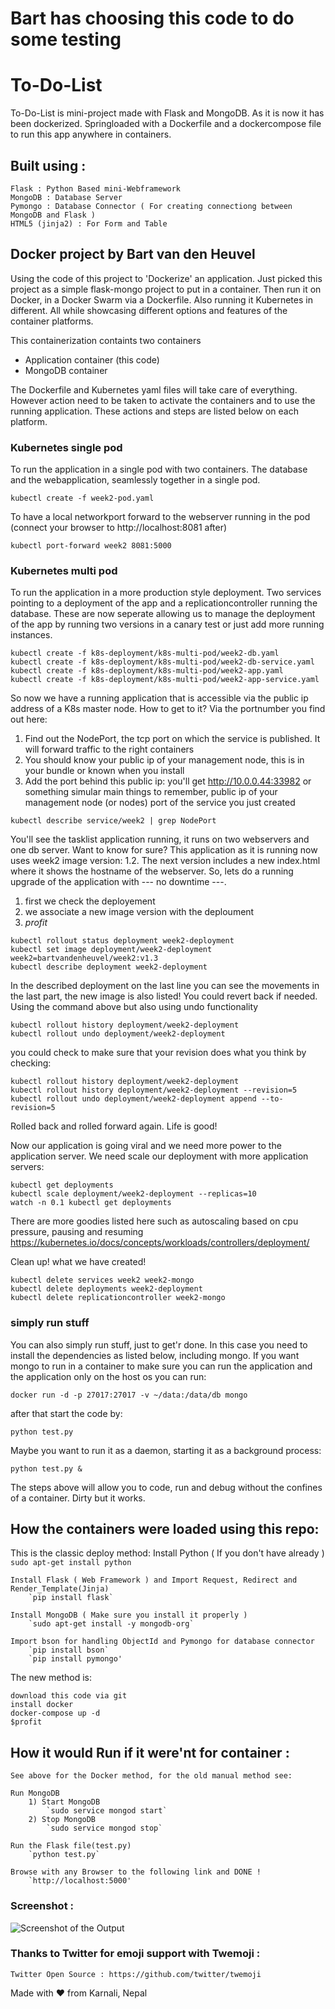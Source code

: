 # Bart has choosing this code to do some testing

# To-Do-List

To-Do-List is mini-project made with Flask and MongoDB.
As it is now it has been dockerized. Springloaded with a Dockerfile and a dockercompose file to run this app anywhere in containers.

## Built using :

	Flask : Python Based mini-Webframework
	MongoDB : Database Server
	Pymongo : Database Connector ( For creating connectiong between MongoDB and Flask )
	HTML5 (jinja2) : For Form and Table



## Docker project by Bart van den Heuvel
Using the code of this project to 'Dockerize' an application. Just picked this project as a simple flask-mongo project to put in a container. Then run it on Docker, in a Docker Swarm via a Dockerfile. Also running it Kubernetes in different. All while showcasing different options and features of the container platforms.

This containerization containts two containers
- Application container (this code)
- MongoDB container

The Dockerfile and Kubernetes yaml files will take care of everything. However action need to be taken to activate the containers and to use the running application. These actions and steps are listed below on each platform.


### Kubernetes single pod

To run the application in a single pod with two containers. The database and the webapplication, seamlessly together in a single pod.
```
kubectl create -f week2-pod.yaml
```

To have a local networkport forward to the webserver running in the pod (connect your browser to http://localhost:8081 after)
```
kubectl port-forward week2 8081:5000
```


### Kubernetes multi pod

To run the application in a more production style deployment. Two services pointing to a deployment of the app and a replicationcontroller running the database. These are now seperate allowing us to manage the deployment of the app by running two versions in a canary test or just add more running instances. 

```
kubectl create -f k8s-deployment/k8s-multi-pod/week2-db.yaml
kubectl create -f k8s-deployment/k8s-multi-pod/week2-db-service.yaml
kubectl create -f k8s-deployment/k8s-multi-pod/week2-app.yaml
kubectl create -f k8s-deployment/k8s-multi-pod/week2-app-service.yaml
```
So now we have a running application that is accessible via the public ip address of a K8s master node. How to get to it? Via the portnumber you find out here:

1. Find out the NodePort, the tcp port on which the service is published. It will forward traffic to the right containers
2. You should know your public ip of your management node, this is in your bundle or known when you install
3. Add the port behind this public ip: you'll get http://10.0.0.44:33982 or something simular
main things to remember, public ip of your management node (or nodes) port of the service you just created

```
kubectl describe service/week2 | grep NodePort
```

You'll see the tasklist application running, it runs on two webservers and one db server. Want to know for sure? This application as it is running now uses week2 image version: 1.2. The next version includes a new index.html where it shows the hostname of the webserver. So, lets do a running upgrade of the application with  --- no downtime ---.

1. first we check the deployement
2. we associate a new image version with the deploument
3. $profit$

```
kubectl rollout status deployment week2-deployment
kubectl set image deployment/week2-deployment week2=bartvandenheuvel/week2:v1.3
kubectl describe deployment week2-deployment
```
In the described deployment on the last line you can see the movements in the last part, the new image is also listed!
You could revert back if needed. Using the command above but also using undo functionality

```
kubectl rollout history deployment/week2-deployment
kubectl rollout undo deployment/week2-deployment 

```

you could check to make sure that your revision does what you think by checking:

```
kubectl rollout history deployment/week2-deployment
kubectl rollout history deployment/week2-deployment --revision=5
kubectl rollout undo deployment/week2-deployment append --to-revision=5
```
Rolled back and rolled forward again. Life is good!


Now our application is going viral and we need more power to the application server. We need scale our deployment with more application servers:

```
kubectl get deployments
kubectl scale deployment/week2-deployment --replicas=10
watch -n 0.1 kubectl get deployments
```
There are more goodies listed here such as autoscaling based on cpu pressure, pausing and resuming
https://kubernetes.io/docs/concepts/workloads/controllers/deployment/

Clean up! what we have created!
```
kubectl delete services week2 week2-mongo
kubectl delete deployments week2-deployment
kubectl delete replicationcontroller week2-mongo
```

### simply run stuff

You can also simply run stuff, just to get'r done. In this case you need to install the dependencies as listed below, including mongo. If you want mongo to run in a container to make sure you can run the application and the application only on the host os you can run:
```
docker run -d -p 27017:27017 -v ~/data:/data/db mongo
```

after that start the code by:
```
python test.py
```

Maybe you want to run it as a daemon, starting it as a background process:
```
python test.py &
```
The steps above will allow you to code, run and debug without the confines of a container. Dirty but it works.



## How the containers were loaded using this repo:

This is the classic deploy method:
	Install Python ( If you don't have already )
		`sudo apt-get install python`
		
	Install Flask ( Web Framework ) and Import Request, Redirect and  Render_Template(Jinja)
		`pip install flask`
		
	Install MongoDB ( Make sure you install it properly )
		`sudo apt-get install -y mongodb-org`
			
	Import bson for handling ObjectId and Pymongo for database connector
		`pip install bson`
		`pip install pymongo'
		
The new method is:

	download this code via git
	install docker
	docker-compose up -d
	$profit
	

##  How it would Run if it were'nt for container :

	See above for the Docker method, for the old manual method see:

	Run MongoDB
		1) Start MongoDB
			`sudo service mongod start`
		2) Stop MongoDB
			`sudo service mongod stop`
	
	Run the Flask file(test.py)
		`python test.py`

	Browse with any Browser to the following link and DONE !
		`http://localhost:5000'

### Screenshot :

![Screenshot of the Output](https://github.com/CoolBoi567/To-Do-List---Flask-MongoDB-Example/blob/master/static/images/screenshot.png?raw=true "Screenshot of Output")


### Thanks to Twitter for emoji support with Twemoji :
	Twitter Open Source : https://github.com/twitter/twemoji



Made with ❤️ from Karnali, Nepal
